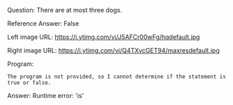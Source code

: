 Question: There are at most three dogs.

Reference Answer: False

Left image URL: https://i.ytimg.com/vi/J5AFCr00wFg/hqdefault.jpg

Right image URL: https://i.ytimg.com/vi/Q4TXvcGET94/maxresdefault.jpg

Program:

```
The program is not provided, so I cannot determine if the statement is true or false.
```
Answer: Runtime error: 'is'

